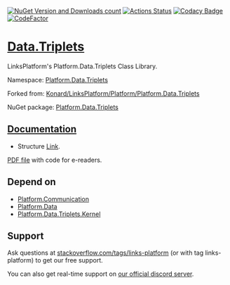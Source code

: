 [![NuGet Version and Downloads count](https://buildstats.info/nuget/Platform.Data.Triplets)](https://www.nuget.org/packages/Platform.Data.Triplets)
[![Actions Status](https://github.com/linksplatform/Data.Triplets/workflows/CD/badge.svg)](https://github.com/linksplatform/Data.Triplets/actions?workflow=CD)
[![Codacy Badge](https://api.codacy.com/project/badge/Grade/97fe4f772ba44e7d9e5ea23964fa314b)](https://app.codacy.com/app/drakonard/Data.Triplets?utm_source=github.com&utm_medium=referral&utm_content=linksplatform/Data.Triplets&utm_campaign=Badge_Grade_Dashboard)
[![CodeFactor](https://www.codefactor.io/repository/github/linksplatform/data.triplets/badge)](https://www.codefactor.io/repository/github/linksplatform/data.triplets)

# [Data.Triplets](https://github.com/linksplatform/Data.Triplets)
LinksPlatform's Platform.Data.Triplets Class Library.

Namespace: [Platform.Data.Triplets](https://linksplatform.github.io/Data.Triplets/csharp/api/Platform.Data.Triplets.html)

Forked from: [Konard/LinksPlatform/Platform/Platform.Data.Triplets](https://github.com/Konard/LinksPlatform/tree/654d2728ebaa0267cb6a9163589b68116088b7a6/Platform/Platform.Data.Triplets)

NuGet package: [Platform.Data.Triplets](https://www.nuget.org/packages/Platform.Data.Triplets)

## [Documentation](https://linksplatform.github.io/Data.Triplets)
*   Structure [Link](https://linksplatform.github.io/Data.Triplets/csharp/api/Platform.Data.Triplets.Link.html).

[PDF file](https://linksplatform.github.io/Data.Triplets/csharp/Platform.Data.Triplets.pdf) with code for e-readers.

## Depend on
*   [Platform.Communication](https://github.com/linksplatform/Communication)
*   [Platform.Data](https://github.com/linksplatform/Data)
*   [Platform.Data.Triplets.Kernel](https://github.com/linksplatform/Data.Triplets.Kernel)

## Support

Ask questions at [stackoverflow.com/tags/links-platform](https://stackoverflow.com/tags/links-platform) (or with tag links-platform) to get our free support.

You can also get real-time support on [our official discord server](https://discord.gg/rJrRwfJsYc).
